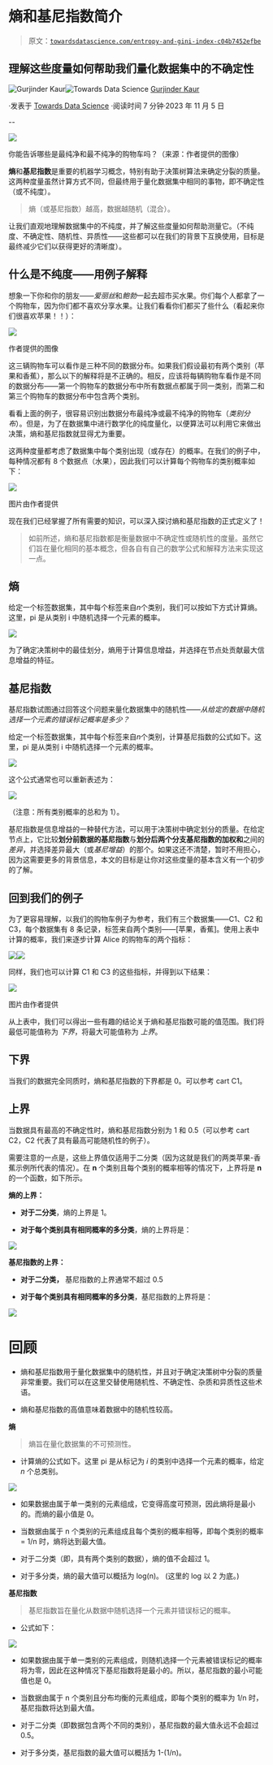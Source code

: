 # 熵和基尼指数简介

> 原文：[`towardsdatascience.com/entropy-and-gini-index-c04b7452efbe`](https://towardsdatascience.com/entropy-and-gini-index-c04b7452efbe)

## 理解这些度量如何帮助我们量化数据集中的不确定性

[](https://medium.com/@gurjinderkaur95?source=post_page-----c04b7452efbe--------------------------------)![Gurjinder Kaur](https://medium.com/@gurjinderkaur95?source=post_page-----c04b7452efbe--------------------------------)[](https://towardsdatascience.com/?source=post_page-----c04b7452efbe--------------------------------)![Towards Data Science](https://towardsdatascience.com/?source=post_page-----c04b7452efbe--------------------------------) [Gurjinder Kaur](https://medium.com/@gurjinderkaur95?source=post_page-----c04b7452efbe--------------------------------)

·发表于 [Towards Data Science](https://towardsdatascience.com/?source=post_page-----c04b7452efbe--------------------------------) ·阅读时间 7 分钟·2023 年 11 月 5 日

--

![](img/7471e1f27896be8a7c34dd14a251bf09.png)

你能告诉哪些是最纯净和最不纯净的购物车吗？（来源：作者提供的图像）

**熵**和**基尼指数**是重要的机器学习概念，特别有助于决策树算法来确定分裂的质量。这两种度量虽然计算方式不同，但最终用于量化数据集中相同的事物，即不确定性（或不纯度）。

> 熵（或基尼指数）越高，数据越随机（混合）。

让我们直观地理解数据集中的不纯度，并了解这些度量如何帮助测量它。（不纯度、不确定性、随机性、异质性——这些都可以在我们的背景下互换使用，目标是最终减少它们以获得更好的清晰度）。

## **什么是不纯度——用例子解释**

想象一下你和你的朋友——*爱丽丝*和*鲍勃*一起去超市买水果。你们每个人都拿了一个购物车，因为你们都不喜欢分享水果。让我们看看你们都买了些什么（看起来你们很喜欢苹果！！）：

![](img/28238e1afb78168cb4d68c8d864abbbf.png)

作者提供的图像

这三辆购物车可以看作是三种不同的数据分布。如果我们假设最初有两个类别（苹果和香蕉），那么以下的解释将是不正确的。相反，应该将每辆购物车看作是不同的数据分布——第一个购物车的数据分布中所有数据点都属于同一类别，而第二和第三个购物车的数据分布中包含两个类别。

看看上面的例子，很容易识别出数据分布最纯净或最不纯净的购物车（*类别分布*）。但是，为了在数据集中进行数学化的纯度量化，以便算法可以利用它来做出决策，熵和基尼指数就显得尤为重要。

这两种度量都考虑了数据集中每个类别出现（或存在）的概率。在我们的例子中，每种情况都有 8 个数据点（水果），因此我们可以计算每个购物车的类别概率如下：

![](img/df8a3e940e80a9ef2aa0ce78f08cbcff.png)

图片由作者提供

现在我们已经掌握了所有需要的知识，可以深入探讨熵和基尼指数的正式定义了！

> 如前所述，熵和基尼指数都是衡量数据中不确定性或随机性的度量。虽然它们旨在量化相同的基本概念，但各自有自己的数学公式和解释方法来实现这一点。

## 熵

给定一个标签数据集，其中每个标签来自*n*个类别，我们可以按如下方式计算熵。这里，pi 是从类别 i 中随机选择一个元素的概率。

![](img/1863a937a67ddccd5046ba694b87a7ba.png)

为了确定决策树中的最佳划分，熵用于计算信息增益，并选择在节点处贡献最大信息增益的特征。

## 基尼指数

基尼指数试图通过回答这个问题来量化数据集中的随机性——*从给定的数据中随机选择一个元素的错误标记概率是多少？*

给定一个标签数据集，其中每个标签来自*n*个类别，计算基尼指数的公式如下。这里，pi 是从类别 i 中随机选择一个元素的概率。

![](img/473c30a64b7d8898db7faf894adff777.png)

这个公式通常也可以重新表述为：

![](img/b20fd9267e7abec313e8dcc3b181110e.png)

（注意：所有类别概率的总和为 1）。

基尼指数是信息增益的一种替代方法，可以用于决策树中确定划分的质量。在给定节点上，它比较**划分前数据的基尼指数**与**划分后两个分支基尼指数的加权和**之间的*差异*，并选择差异最大（或*基尼增益*）的那个。如果这还不清楚，暂时不用担心，因为这需要更多的背景信息，本文的目标是让你对这些度量的基本含义有一个初步的了解。

## 回到我们的例子

为了更容易理解，以我们的购物车例子为参考，我们有三个数据集——C1、C2 和 C3，每个数据集有 8 条记录，标签来自两个类别——[苹果，香蕉]。使用上表中计算的概率，我们来逐步计算 Alice 的购物车的两个指标：

![](img/ced21c7fff8d8226381fd708d53dcd14.png)![](img/3a0c704604f32360454680bf57b8465c.png)

同样，我们也可以计算 C1 和 C3 的这些指标，并得到以下结果：

![](img/121c8d170df1437f5649ed49acebade5.png)

图片由作者提供

从上表中，我们可以得出一些有趣的结论关于熵和基尼指数可能的值范围。我们将最低可能值称为 *下界*，将最大可能值称为 *上界*。

## **下界**

当我们的数据完全同质时，熵和基尼指数的下界都是 0。可以参考 cart C1。

## 上界

当数据具有最高的不确定性时，熵和基尼指数分别为 1 和 0.5（可以参考 cart C2，C2 代表了具有最高可能随机性的例子）。

需要注意的一点是，这些上界值仅适用于二分类（因为这就是我们的两类苹果-香蕉示例所代表的情况）。在 **n** 个类别且每个类别的概率相等的情况下，上界将是 **n** 的一个函数，如下所示。

**熵的上界：**

+   **对于二分类**，熵的上界是 1。

+   **对于每个类别具有相同概率的多分类**，熵的上界将是：

![](img/28f6103ab099b939b7147e8d8234eb7d.png)

**基尼指数的上界：**

+   **对于二分类，** 基尼指数的上界通常不超过 0.5

+   **对于每个类别具有相同概率的多分类**，基尼指数的上界将是：

![](img/51970f0c49892dbbafb1e8e4313bd928.png)

# 回顾

+   熵和基尼指数用于量化数据集中的随机性，并且对于确定决策树中分裂的质量非常重要。我们可以在这里交替使用随机性、不确定性、杂质和异质性这些术语。

+   熵和基尼指数的高值意味着数据中的随机性较高。

**熵**

> 熵旨在量化数据集的不可预测性。

+   计算熵的公式如下。这里 pi 是从标记为 *i* 的类别中选择一个元素的概率，给定 *n* 个总类别。

![](img/72a6fda8cbdbfbc7478e0a1808cfbf51.png)

+   如果数据由属于单一类别的元素组成，它变得高度可预测，因此熵将是最小的。而熵的最小值是 0。

+   当数据由属于 n 个类别的元素组成且每个类别的概率相等，即每个类别的概率 = 1/n 时，熵将达到最大值。

+   对于二分类（即，具有两个类别的数据），熵的值不会超过 1。

+   对于多分类，熵的最大值可以概括为 log(n)。 (这里的 log 以 2 为底。)

**基尼指数**

> 基尼指数旨在量化从数据中随机选择一个元素并错误标记的概率。

+   公式如下：

![](img/b20fd9267e7abec313e8dcc3b181110e.png)

+   如果数据由属于单一类别的元素组成，则随机选择一个元素被错误标记的概率将为零，因此在这种情况下基尼指数将是最小的。所以，基尼指数的最小可能值也是 0。

+   当数据由属于 n 个类别且分布均衡的元素组成，即每个类别的概率为 1/n 时，基尼指数将达到最大值。

+   对于二分类（即数据包含两个不同的类别），基尼指数的最大值永远不会超过 0.5。

+   对于多分类，基尼指数的最大值可以概括为 1-(1/n)。
